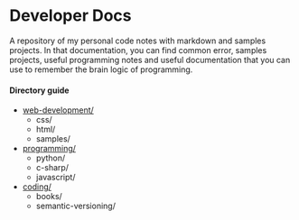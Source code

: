 # Developer Docs

A repository of my personal code notes with markdown and samples projects. In that documentation, you can find common error, samples projects, useful programming notes and useful documentation that you can use to remember the brain logic of programming.

#### Directory guide
- [web-development/](web-development/GUIDE-WEB-DEVELOPMENT.md)
  - css/
  - html/
  - samples/
- [programming/](programming/GUIDE-PROGRAMMING.md)
  - python/
  - c-sharp/
  - javascript/
- [coding/](coding\GUIDE-CODING.md)
  - books/
  - semantic-versioning/
